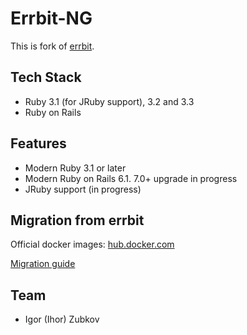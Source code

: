 # Errbit-NG

This is fork of [errbit](https://github.com/errbit/errbit).

## Tech Stack

* Ruby 3.1 (for JRuby support), 3.2 and 3.3
* Ruby on Rails

## Features

* Modern Ruby 3.1 or later
* Modern Ruby on Rails 6.1. 7.0+ upgrade in progress
* JRuby support (in progress)

## Migration from errbit

Official docker images: [hub.docker.com](https://hub.docker.com/r/biow0lf/errbit-ng)

[Migration guide](MIGRATION.md)

## Team

* Igor (Ihor) Zubkov
